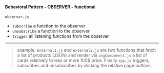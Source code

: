 #### Behavioral Pattern - OBSERVER - functional

`observer.js`

- `subscribe` a function to the observer
- `unsubscribe` a function to the observer
- `trigger` all listening functions from the observer

<hr>

> example:
> `external1.js` and `external2.js` are two functions that fetch a list of products (JSON) and render via `imgComponent.js` a list of cards relatively to less or more 100$ price. Finally `app.js` triggers, subscribes and unsubscribes by clicking the relative page buttons.
